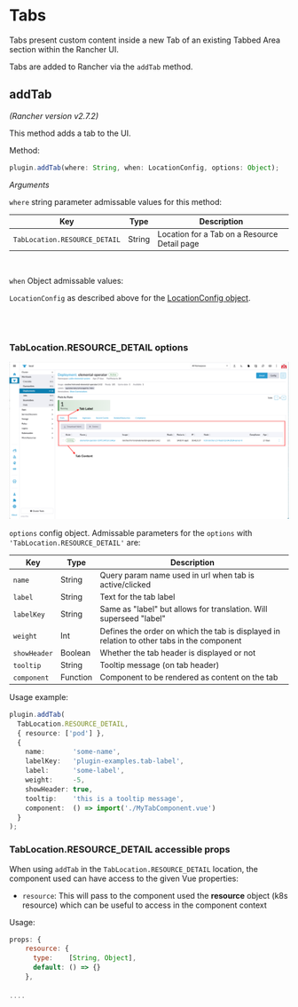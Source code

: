 # Tabs

Tabs present custom content inside a new Tab of an existing Tabbed Area section
within the Rancher UI.

Tabs are added to Rancher via the `addTab` method.

## addTab

*(Rancher version v2.7.2)*

This method adds a tab to the UI.

Method:

```ts
plugin.addTab(where: String, when: LocationConfig, options: Object);
```

_Arguments_

`where` string parameter admissable values for this method:

| Key | Type | Description |
|---|---|---|
|`TabLocation.RESOURCE_DETAIL`| String | Location for a Tab on a Resource Detail page |

<br/>

`when` Object admissable values:

`LocationConfig` as described above for the [LocationConfig object](./common#locationconfig).

<br/>
<br/>

### TabLocation.RESOURCE_DETAIL options

![Tabs](../screenshots/add-tab.png)

`options` config object. Admissable parameters for the `options` with `'TabLocation.RESOURCE_DETAIL'` are:

| Key | Type | Description |
|---|---|---|
|`name`| String | Query param name used in url when tab is active/clicked |
|`label`| String | Text for the tab label |
|`labelKey`| String | Same as "label" but allows for translation. Will superseed "label" |
|`weight`| Int | Defines the order on which the tab is displayed in relation to other tabs in the component |
|`showHeader`| Boolean | Whether the tab header is displayed or not |
|`tooltip`| String | Tooltip message (on tab header) |
|`component`| Function | Component to be rendered as content on the tab |

Usage example:

```ts
plugin.addTab( 
  TabLocation.RESOURCE_DETAIL,
  { resource: ['pod'] }, 
  {
    name:       'some-name',
    labelKey:   'plugin-examples.tab-label',
    label:      'some-label',
    weight:     -5,
    showHeader: true,
    tooltip:    'this is a tooltip message',
    component:  () => import('./MyTabComponent.vue')
  }
);
```

### TabLocation.RESOURCE_DETAIL accessible props

When using `addTab` in the `TabLocation.RESOURCE_DETAIL` location, the component used can have access to the given Vue properties:

- `resource`: This will pass to the component used the **resource** object (k8s resource) which can be useful to access in the component context

Usage:
```js
props: {
    resource: {
      type:    [String, Object],
      default: () => {}
    },

....
```